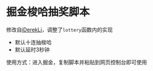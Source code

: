 # 掘金梭哈抽奖脚本

修改自[iDerekLi](https://github.com/iDerekLi)，调整了`lottery`函数内的实现

- 默认十连抽梭哈
- 默认延时3秒钟

使用方式：进入掘金，复制脚本并粘贴到网页控制台即可使用